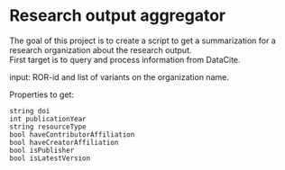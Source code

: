 # Research output aggregator

The goal of this project is to create a script to get a summarization for a research organization about the research output.  
First target is to query and process information from DataCite.  

input: ROR-id and list of variants on the organization name.

Properties to get:
```
string doi
int publicationYear
string resourceType
bool haveContributorAffiliation
bool haveCreatorAffiliation
bool isPublisher
bool isLatestVersion
```
